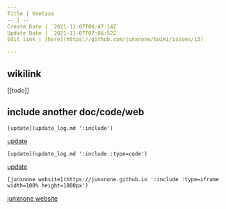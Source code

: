 ```yaml
---
Title | UseCase
-- | --
Create Date | `2021-11-07T06:47:14Z`
Update Date | `2021-11-07T07:06:52Z`
Edit link | [here](https://github.com/junxnone/twiki/issues/13)

---
```

## wikilink

[[todo]]

## include another doc/code/web

```
[update](update_log.md ':include')
```


[update](update_log.md ':include')

```
[update](update_log.md ':include :type=code')
```


[update](update_log.md ':include :type=code')

```
[junxnone website](https://junxnone.github.io ':include :type=iframe width=100% height=1000px')
```

[junxnone website](https://junxnone.github.io ':include :type=iframe width=100% height=1000px')


